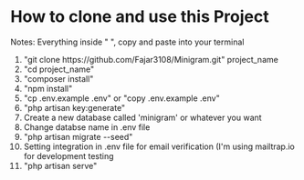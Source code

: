 <h1>How to clone and use this Project</h1>
<p>Notes: Everything inside " ", copy and paste into your terminal</p>
<ol>
    <li>
    "git clone https://github.com/Fajar3108/Minigram.git" project_name
    </li>
    <li>"cd project_name"</li>
    <li>"composer install"</li>
    <li>"npm install"</li>
    <li>"cp .env.example .env" or "copy .env.example .env"</li>
    <li>"php artisan key:generate"</li>
    <li>Create a new database called 'minigram' or whatever you want</li>
    <li>Change databse name in .env file</li>
    <li>"php artisan migrate --seed"</li>
    <li>Setting integration in .env file for email verification (I'm using mailtrap.io for development testing</li>
    <li>"php artisan serve"</li>
</ol>
